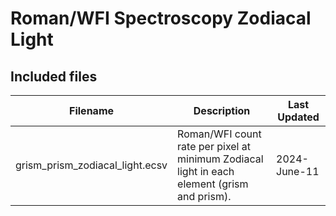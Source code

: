 # Roman/WFI Spectroscopy Zodiacal Light

## Included files


| Filename                           | Description                                   | Last Updated |
|------------------------------------|-----------------------------------------------|--------------|
| grism_prism_zodiacal_light.ecsv    | Roman/WFI count rate per pixel at minimum Zodiacal light in each element (grism and prism). | 2024-June-11 |

